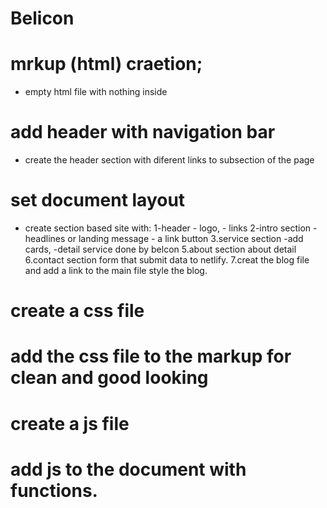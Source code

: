 # Belicon
# mrkup (html) craetion;
  * empty html file with nothing inside
# add header with navigation bar
  * create the header section with diferent links to subsection of the page
# set document layout
  * create section based site with:
        1-header
            - logo,
            - links
        2-intro section
            - headlines or landing message
            - a link button
        3.service section
            -add cards,
            -detail service done by belcon
        5.about section
            about detail
        6.contact section
            form that submit data to netlify.
        7.creat the blog file and add a link to the main file
            style the blog.

# create a css file
# add the css file to the markup for clean and good looking
# create a js file
# add js to the document with functions.
